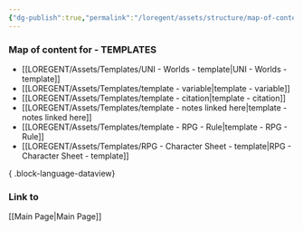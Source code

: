 ```yaml
---
{"dg-publish":true,"permalink":"/loregent/assets/structure/map-of-content/moc-templates/"}
---
```


### Map of content for - TEMPLATES

- [[LOREGENT/Assets/Templates/UNI - Worlds - template\|UNI - Worlds - template]]
- [[LOREGENT/Assets/Templates/template - variable\|template - variable]]
- [[LOREGENT/Assets/Templates/template - citation\|template - citation]]
- [[LOREGENT/Assets/Templates/template - notes linked here\|template - notes linked here]]
- [[LOREGENT/Assets/Templates/template - RPG - Rule\|template - RPG - Rule]]
- [[LOREGENT/Assets/Templates/RPG - Character Sheet - template\|RPG - Character Sheet - template]]

{ .block-language-dataview}

### Link to
[[Main Page\|Main Page]]